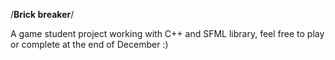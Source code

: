 /****Brick breaker****/

A game student project working with C++ and SFML library, feel free to play or complete at the end of December :)